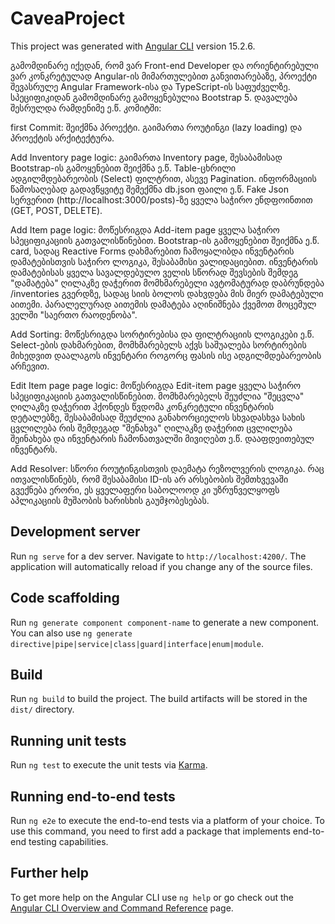 # CaveaProject

This project was generated with [Angular CLI](https://github.com/angular/angular-cli) version 15.2.6.

  გამომდინარე იქედან, რომ ვარ Front-end Developer და ორიენტირებული ვარ 
კონკრეტულად Angular-ის მიმართულებით განვითარებაზე, 
პროექტი შევასრულე Angular Framework-ისა და TypeScript-ის
საფუძველზე. სპეციფიკიდან გამომდინარე გამოყენებულია Bootstrap 5. 
დავალება შესრულდა რამდენიმე ე.წ. კომიტში:

first Commit: შეიქმნა პროექტი. გაიმართა როუტინგი (lazy loading) და პროექტის არქიტექტურა.

Add Inventory page logic: გაიმართა Inventory page, შესაბამისად
Bootstrap-ის გამოყენებით შეიქმნა ე.წ. Table-ცხრილი ადგილმდებარეობის (Select) ფილტრით, ასევე Pagination.
ინფორმაციის წამოსაღებად გადავწყვიტე შემექმნა db.json ფაილი ე.წ. Fake Json სერვერით (http://localhost:3000/posts)-ზე
ყველა საჭირო ენდფოინთით (GET, POST, DELETE).

Add Item page logic: მოწესრიგდა Add-item page ყველა საჭირო სპეციფიკაციის გათვალისწინებით. Bootstrap-ის გამოყენებით
შეიქმნა ე.წ. card, სადაც Reactive Forms დახმარებით ჩამოყალიბდა ინვენტარის დამატებისთვის საჭირო ლოგიკა, შესაბამისი ვალიდაციებით.
ინვენტარის დამატებისას ყველა სავალდებულო ველის სწორად შევსების შემდეგ "დამატება" ღილაკზე დაჭერით
მომხმარებელი ავტომატურად დაბრუნდება /inventories გვერდზე, სადაც სიის ბოლოს დახვდება მის მიერ დამატებული აითემი.
პარალელურად აითემის დამატება აღინიშნება ქვემოთ მოცემულ ველში "საერთო რაოდენობა".

Add Sorting: მოწესრიგდა სორტირებისა და ფილტრაციის ლოგიკები ე.წ. Select-ების დახმარებით, მომხმარებელს აქვს საშუალება სორტირების მიხედვით დაალაგოს ინვენტარი როგორც ფასის ისე ადგილმდებარეობის არჩევით.

Edit Item page page logic: მოწესრიგდა Edit-item page ყველა საჭირო სპეციფიკაციის გათვალისწინებით. მომხმარებელს შეუძლია "შეცვლა" ღილაკზე
დაჭერით ჰქონდეს წვდომა კონკრეტული ინვენტარის დეტალებზე, შესაბამისად შეუძლია განახორციელოს სხვადასხვა სახის ცვლილება რის შემდეგად "შენახვა" ღილაკზე დაჭერით ცვლილება შეინახება და ინვენტარის ჩამონათვალში მივიღებთ ე.წ. დააფდეითებულ ინვენტარს.

Add Resolver: სწორი როუტინგისთვის დაემატა რეზოლვერის ლოგიკა. რაც ითვალისწინებს, რომ შესაბამისი ID-ის არ არსებობის შემთხვევაში გვექნება ერორი, ეს ყველაფერი საბოლოოდ კი უზრუნველყოფს აპლიკაციის მუშაობის ხარისხის გაუმჯობესებას.






## Development server

Run `ng serve` for a dev server. Navigate to `http://localhost:4200/`. The application will automatically reload if you change any of the source files.

## Code scaffolding

Run `ng generate component component-name` to generate a new component. You can also use `ng generate directive|pipe|service|class|guard|interface|enum|module`.

## Build

Run `ng build` to build the project. The build artifacts will be stored in the `dist/` directory.

## Running unit tests

Run `ng test` to execute the unit tests via [Karma](https://karma-runner.github.io).

## Running end-to-end tests

Run `ng e2e` to execute the end-to-end tests via a platform of your choice. To use this command, you need to first add a package that implements end-to-end testing capabilities.

## Further help

To get more help on the Angular CLI use `ng help` or go check out the [Angular CLI Overview and Command Reference](https://angular.io/cli) page.
